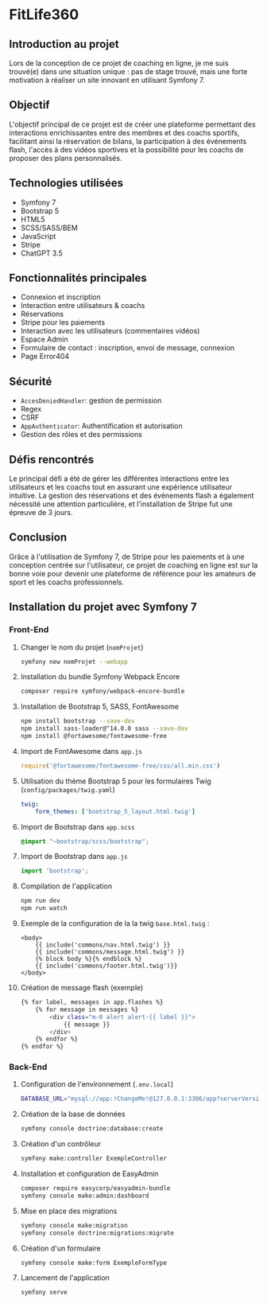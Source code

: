 # FitLife360

## Introduction au projet
Lors de la conception de ce projet de coaching en ligne, je me suis trouvé(e) dans une situation unique : pas de stage trouvé, mais une forte motivation à réaliser un site innovant en utilisant Symfony 7.

## Objectif
L'objectif principal de ce projet est de créer une plateforme permettant des interactions enrichissantes entre des membres et des coachs sportifs, facilitant ainsi la réservation de bilans, la participation à des événements flash, l'accès à des vidéos sportives et la possibilité pour les coachs de proposer des plans personnalisés.

## Technologies utilisées
- Symfony 7
- Bootstrap 5
- HTML5
- SCSS/SASS/BEM
- JavaScript
- Stripe
- ChatGPT 3.5

## Fonctionnalités principales
- Connexion et inscription
- Interaction entre utilisateurs & coachs
- Réservations
- Stripe pour les paiements
- Interaction avec les utilisateurs (commentaires vidéos)
- Espace Admin
- Formulaire de contact : inscription, envoi de message, connexion
- Page Error404

## Sécurité
- `AccesDeniedHandler`: gestion de permission
- Regex
- CSRF
- `AppAuthenticator`: Authentification et autorisation
- Gestion des rôles et des permissions

## Défis rencontrés
Le principal défi a été de gérer les différentes interactions entre les utilisateurs et les coachs tout en assurant une expérience utilisateur intuitive. La gestion des réservations et des événements flash a également nécessité une attention particulière, et l'installation de Stripe fut une épreuve de 3 jours.

## Conclusion
Grâce à l'utilisation de Symfony 7, de Stripe pour les paiements et à une conception centrée sur l'utilisateur, ce projet de coaching en ligne est sur la bonne voie pour devenir une plateforme de référence pour les amateurs de sport et les coachs professionnels.

## Installation du projet avec Symfony 7

### Front-End
1. Changer le nom du projet (`nomProjet`)
    ```bash
    symfony new nomProjet --webapp
    ```

2. Installation du bundle Symfony Webpack Encore
    ```bash
    composer require symfony/webpack-encore-bundle
    ```

3. Installation de Bootstrap 5, SASS, FontAwesome
    ```bash
    npm install bootstrap --save-dev
    npm install sass-loader@^14.0.0 sass --save-dev
    npm install @fortawesome/fontawesome-free
    ```

4. Import de FontAwesome dans `app.js`
    ```javascript
    require('@fortawesome/fontawesome-free/css/all.min.css')
    ```

5. Utilisation du thème Bootstrap 5 pour les formulaires Twig (`config/packages/twig.yaml`)
    ```yaml
    twig:
        form_themes: ['bootstrap_5_layout.html.twig']
    ```

6. Import de Bootstrap dans `app.scss`
    ```scss
    @import "~bootstrap/scss/bootstrap";
    ```

7. Import de Bootstrap dans `app.js`
    ```javascript
    import 'bootstrap';
    ```

8. Compilation de l'application
    ```bash
    npm run dev
    npm run watch
    ```

9. Exemple de la configuration de la la twig `base.html.twig` :
    ```twig
    <body>
        {{ include('commons/nav.html.twig') }}
        {{ include('commons/message.html.twig') }}
        {% block body %}{% endblock %}
        {{ include('commons/footer.html.twig')}}
    </body>
    ```

10. Création de message flash (exemple)
    ```bash
    {% for label, messages in app.flashes %}
        {% for message in messages %}
            <div class="m-0 alert alert-{{ label }}">
                {{ message }}
            </div>
        {% endfor %}
    {% endfor %}
    ```
    
### Back-End
1. Configuration de l'environnement (`.env.local`)
    ```bash
    DATABASE_URL="mysql://app:!ChangeMe!@127.0.0.1:3306/app?serverVersion=8.0.32&charset=utf8mb4"
    ```

2. Création de la base de données
    ```bash
    symfony console doctrine:database:create
    ```

3. Création d'un contrôleur
    ```bash
    symfony make:controller ExempleController
    ```

4. Installation et configuration de EasyAdmin
    ```bash
    composer require easycorp/easyadmin-bundle
    symfony console make:admin:dashboard
    ```

5. Mise en place des migrations
    ```bash
    symfony console make:migration
    symfony console doctrine:migrations:migrate
    ```

6. Création d'un formulaire
    ```bash
    symfony console make:form ExempleFormType
    ```

7. Lancement de l'application
    ```bash
    symfony serve
    ```
